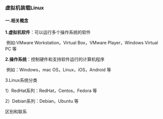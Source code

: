 ### 虚拟机装载Linux

#### 一.相关概念

**1.虚拟机软件**：可以运行多个操作系统的软件

​               例如:VMware Workstation，Virtual Box，VMware Player，Windows Virtual PC  等

**2.操作系统**：控制硬件和支持软件运行的计算机程序

​           例如：Windows，mac OS，Linux，iOS，Android  等

3.Linux系统分类

1）RedHat系列：RedHat，Centos，Fedora 等

2）Debian系列：Debian，Ubuntu 等

区别和联系

